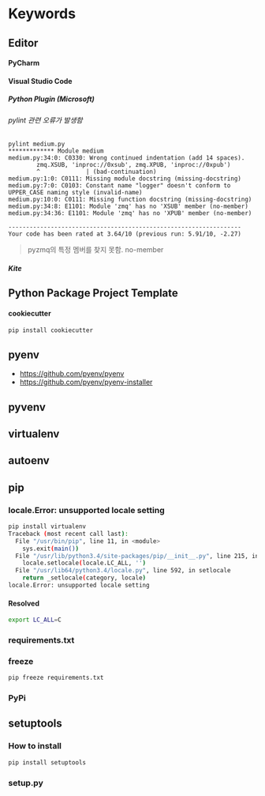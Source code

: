 # Keywords

## Editor

#### PyCharm

#### Visual Studio Code

##### Python Plugin (Microsoft)

###### pylint 관련 오류가 발생함

```
pylint medium.py
************* Module medium
medium.py:34:0: C0330: Wrong continued indentation (add 14 spaces).
        zmq.XSUB, 'inproc://0xsub', zmq.XPUB, 'inproc://0xpub')
        ^             | (bad-continuation)
medium.py:1:0: C0111: Missing module docstring (missing-docstring)
medium.py:7:0: C0103: Constant name "logger" doesn't conform to UPPER_CASE naming style (invalid-name)
medium.py:10:0: C0111: Missing function docstring (missing-docstring)
medium.py:34:8: E1101: Module 'zmq' has no 'XSUB' member (no-member)
medium.py:34:36: E1101: Module 'zmq' has no 'XPUB' member (no-member)

------------------------------------------------------------------
Your code has been rated at 3.64/10 (previous run: 5.91/10, -2.27)
```

> pyzmq의 특정 멤버를 찾지 못함. no-member 

##### Kite

## Python Package Project Template

#### cookiecutter

```sh
pip install cookiecutter
```

## pyenv

-   https://github.com/pyenv/pyenv
-   https://github.com/pyenv/pyenv-installer

## pyvenv

## virtualenv

## autoenv

## pip

### locale.Error: unsupported locale setting

```sh
pip install virtualenv
Traceback (most recent call last):
  File "/usr/bin/pip", line 11, in <module>
    sys.exit(main())
  File "/usr/lib/python3.4/site-packages/pip/__init__.py", line 215, in main
    locale.setlocale(locale.LC_ALL, '')
  File "/usr/lib64/python3.4/locale.py", line 592, in setlocale
    return _setlocale(category, locale)
locale.Error: unsupported locale setting
```

#### Resolved

```sh
export LC_ALL=C
```

### requirements.txt

### freeze

```sh
pip freeze requirements.txt
```

### PyPi

## setuptools

### How to install

```sh
pip install setuptools
```

### setup.py
